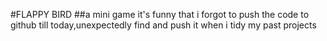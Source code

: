 #FLAPPY BIRD
##a mini game
it's funny that i forgot to push the code to github 
till today,unexpectedly find and push it 
when i tidy my past projects
